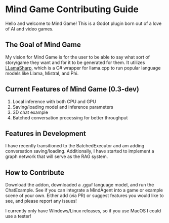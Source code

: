 # Mind Game Contributing Guide

Hello and welcome to Mind Game! This is a Godot plugin born out of a love of AI and video games.

## The Goal of Mind Game

My vision for Mind Game is for the user to be able to say what sort of story/game they want and for it to be generated for them. It utilizes [LLamaSharp](https://github.com/SciSharp/LLamaSharp), which is a C# wrapper for llama.cpp to run popular language models like Llama, Mistral, and Phi. 

## Current Features of Mind Game (0.3-dev)
1. Local inference with both CPU and GPU
2. Saving/loading model and inference parameters
2. 3D chat example
3. Batched conversation processing for better throughput

## Features in Development
I have recently transitioned to the BatchedExecutor and am adding conversation saving/loading. Additionally, I have started to implement a graph network that will serve as the RAG system.

## How to Contribute
Download the addon, downloaded a .gguf language model, and run the ChatExample. See if you can integrate a MindAgent into a game or example scene of your own. Either add (via PR) or suggest features you would like to see, and please report any issues!

I currently only have Windows/Linux releases, so if you use MacOS I could use a tester!
